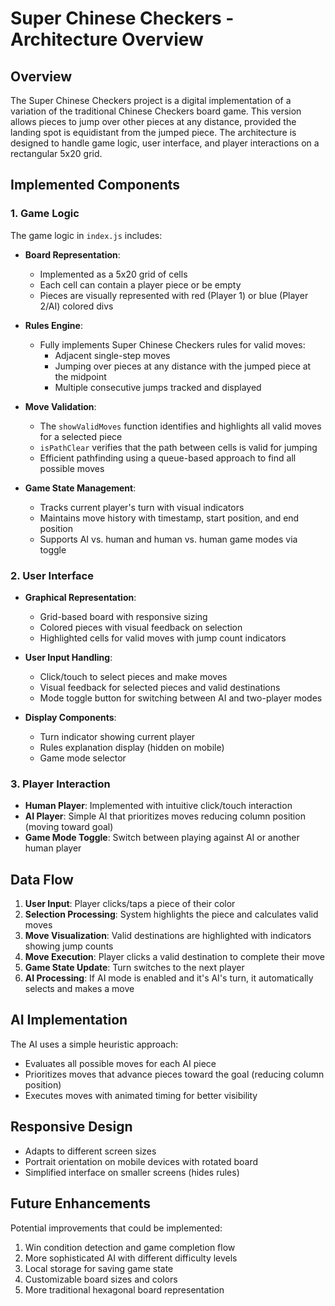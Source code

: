 # Super Chinese Checkers - Architecture Overview

## Overview
The Super Chinese Checkers project is a digital implementation of a variation of the traditional Chinese Checkers board game. This version allows pieces to jump over other pieces at any distance, provided the landing spot is equidistant from the jumped piece. The architecture is designed to handle game logic, user interface, and player interactions on a rectangular 5x20 grid.

## Implemented Components

### 1. Game Logic
The game logic in `index.js` includes:

- **Board Representation**: 
  - Implemented as a 5x20 grid of cells
  - Each cell can contain a player piece or be empty
  - Pieces are visually represented with red (Player 1) or blue (Player 2/AI) colored divs

- **Rules Engine**:
  - Fully implements Super Chinese Checkers rules for valid moves:
    - Adjacent single-step moves
    - Jumping over pieces at any distance with the jumped piece at the midpoint
    - Multiple consecutive jumps tracked and displayed

- **Move Validation**:
  - The `showValidMoves` function identifies and highlights all valid moves for a selected piece
  - `isPathClear` verifies that the path between cells is valid for jumping
  - Efficient pathfinding using a queue-based approach to find all possible moves

- **Game State Management**:
  - Tracks current player's turn with visual indicators
  - Maintains move history with timestamp, start position, and end position
  - Supports AI vs. human and human vs. human game modes via toggle

### 2. User Interface
- **Graphical Representation**: 
  - Grid-based board with responsive sizing
  - Colored pieces with visual feedback on selection
  - Highlighted cells for valid moves with jump count indicators

- **User Input Handling**: 
  - Click/touch to select pieces and make moves
  - Visual feedback for selected pieces and valid destinations
  - Mode toggle button for switching between AI and two-player modes

- **Display Components**:
  - Turn indicator showing current player
  - Rules explanation display (hidden on mobile)
  - Game mode selector

### 3. Player Interaction
- **Human Player**: Implemented with intuitive click/touch interaction
- **AI Player**: Simple AI that prioritizes moves reducing column position (moving toward goal)
- **Game Mode Toggle**: Switch between playing against AI or another human player

## Data Flow
1. **User Input**: Player clicks/taps a piece of their color
2. **Selection Processing**: System highlights the piece and calculates valid moves
3. **Move Visualization**: Valid destinations are highlighted with indicators showing jump counts
4. **Move Execution**: Player clicks a valid destination to complete their move
5. **Game State Update**: Turn switches to the next player
6. **AI Processing**: If AI mode is enabled and it's AI's turn, it automatically selects and makes a move

## AI Implementation
The AI uses a simple heuristic approach:
- Evaluates all possible moves for each AI piece
- Prioritizes moves that advance pieces toward the goal (reducing column position)
- Executes moves with animated timing for better visibility

## Responsive Design
- Adapts to different screen sizes
- Portrait orientation on mobile devices with rotated board
- Simplified interface on smaller screens (hides rules)

## Future Enhancements
Potential improvements that could be implemented:
1. Win condition detection and game completion flow
2. More sophisticated AI with different difficulty levels
3. Local storage for saving game state
4. Customizable board sizes and colors
5. More traditional hexagonal board representation